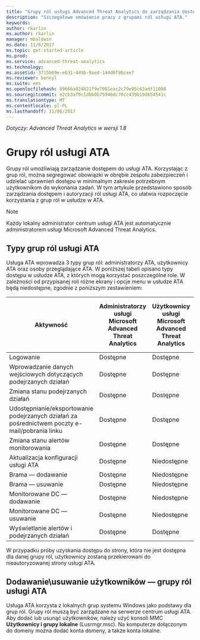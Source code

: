 ```yaml
---
title: "Grupy ról usługi Advanced Threat Analytics do zarządzania dostępem | Dokumentacja firmy Microsoft"
description: "Szczegółowe omówienie pracy z grupami ról usługi ATA."
keywords: 
author: rkarlin
ms.author: rkarlin
manager: mbaldwin
ms.date: 11/6/2017
ms.topic: get-started-article
ms.prod: 
ms.service: advanced-threat-analytics
ms.technology: 
ms.assetid: 3715b69e-e631-449b-9aed-144d0f9bcee7
ms.reviewer: bennyl
ms.suite: ems
ms.openlocfilehash: 89666a024821f9e7981eac2c79e95c62adf11088
ms.sourcegitcommit: e2cb3af9c1dbb0b75946dc70cc439b19d654541c
ms.translationtype: MT
ms.contentlocale: pl-PL
ms.lasthandoff: 11/06/2017
---
```

*Dotyczy: Advanced Threat Analytics w wersji 1.8*




# <a name="ata-role-groups"></a>Grupy ról usługi ATA

Grupy ról umożliwiają zarządzanie dostępem do usługi ATA. Korzystając z grup ról, można segregować obowiązki w obrębie zespołu zabezpieczeń i udzielać uprawnień dostępu w minimalnym zakresie potrzebnym użytkownikom do wykonania zadań. W tym artykule przedstawiono sposób zarządzania dostępem i autoryzacji ról usługi ATA, co ułatwia rozpoczęcie korzystania z grup ról w usłudze w ATA.

> [!NOTE]
> Każdy lokalny administrator centrum usługi ATA jest automatycznie administratorem usługi Microsoft Advanced Threat Analytics.

## <a name="types-of-ata-role-groups"></a>Typy grup ról usługi ATA 

Usługa ATA wprowadza 3 typy grup ról: administratorzy ATA, użytkownicy ATA oraz osoby przeglądające ATA. W poniższej tabeli opisano typy dostępu w usłudze ATA, z których mogą korzystać poszczególne role. W zależności od przypisanej roli różne ekrany i opcje menu w usłudze ATA będą niedostępne, zgodnie z poniższym zestawieniem:

|Aktywność |Administratorzy usługi Microsoft Advanced Threat Analytics|Użytkownicy usługi Microsoft Advanced Threat Analytics|Osoby przeglądające usługę Microsoft Advanced Threat Analytics|
|----|----|----|----|
|Logowanie|Dostępne|Dostępne|Dostępne|
|Wprowadzanie danych wejściowych dotyczących podejrzanych działań|Dostępne|Dostępne|Niedostępne|
|Zmiana stanu podejrzanych działań|Dostępne|Dostępne|Niedostępne|
|Udostępnianie/eksportowanie podejrzanych działań za pośrednictwem poczty e-mail/pobrania linku|Dostępne|Dostępne|Niedostępne|
|Zmiana stanu alertów monitorowania|Dostępne|Dostępne|Niedostępne|
|Aktualizacja konfiguracji usługi ATA|Dostępne|Niedostępne|Niedostępne|
|Brama — dodawanie|Dostępne|Niedostępne|Niedostępne|
|Brama — usuwanie |Dostępne|Niedostępne|Niedostępne|
|Monitorowane DC — dodawanie |Dostępne|Niedostępne|Niedostępne|
|Monitorowane DC — usuwanie|Dostępne|Niedostępne|Niedostępne|
|Wyświetlanie alertów i podejrzanych działań|Dostępne|Dostępne|Dostępne|


W przypadku próby uzyskania dostępu do strony, która nie jest dostępna dla danej grupy ról, użytkownicy zostaną przekierowani do nieautoryzowanej strony usługi ATA. 

## <a name="add--remove-users---ata-role-groups"></a>Dodawanie\usuwanie użytkowników — grupy ról usługi ATA 

Usługa ATA korzysta z lokalnych grup systemu Windows jako podstawy dla grup ról. Grupy ról muszą być zarządzane na serwerze centrum usługi ATA.
Aby dodać lub usunąć użytkowników, należy użyć konsoli MMC **Użytkownicy i grupy lokalne** (Lusrmgr.msc). Na komputerze dołączonym do domeny można dodać konta domeny, a także konta lokalne. 

